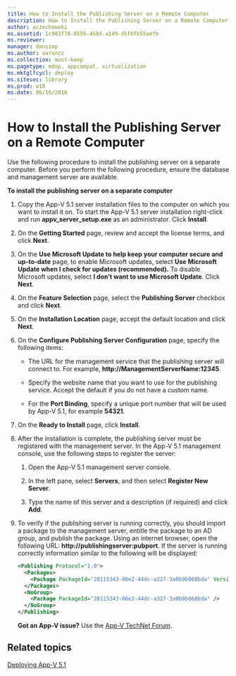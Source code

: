 ```yaml
---
title: How to Install the Publishing Server on a Remote Computer
description: How to Install the Publishing Server on a Remote Computer
author: aczechowski
ms.assetid: 1c903f78-0558-458d-a149-d5f6fb55aefb
ms.reviewer: 
manager: dansimp
ms.author: aaroncz
ms.collection: must-keep
ms.pagetype: mdop, appcompat, virtualization
ms.mktglfcycl: deploy
ms.sitesec: library
ms.prod: w10
ms.date: 06/16/2016
---
```



# How to Install the Publishing Server on a Remote Computer


Use the following procedure to install the publishing server on a separate computer. Before you perform the following procedure, ensure the database and management server are available.

**To install the publishing server on a separate computer**

1. Copy the App-V 5.1 server installation files to the computer on which you want to install it on. To start the App-V 5.1 server installation right-click and run **appv\_server\_setup.exe** as an administrator. Click **Install**.

2. On the **Getting Started** page, review and accept the license terms, and click **Next**.

3. On the **Use Microsoft Update to help keep your computer secure and up-to-date** page, to enable Microsoft updates, select **Use Microsoft Update when I check for updates (recommended).** To disable Microsoft updates, select **I don’t want to use Microsoft Update**. Click **Next**.

4. On the **Feature Selection** page, select the **Publishing Server** checkbox and click **Next**.

5. On the **Installation Location** page, accept the default location and click **Next**.

6. On the **Configure Publishing Server Configuration** page, specify the following items:

   -   The URL for the management service that the publishing server will connect to. For example, **http://ManagementServerName:12345**.

   -   Specify the website name that you want to use for the publishing service. Accept the default if you do not have a custom name.

   -   For the **Port Binding**, specify a unique port number that will be used by App-V 5.1, for example **54321**.

7. On the **Ready to Install** page, click **Install**.

8. After the installation is complete, the publishing server must be registered with the management server. In the App-V 5.1 management console, use the following steps to register the server:

   1.  Open the App-V 5.1 management server console.

   2.  In the left pane, select **Servers**, and then select **Register New Server**.

   3.  Type the name of this server and a description (if required) and click **Add**.

9. To verify if the publishing server is running correctly, you should import a package to the management server, entitle the package to an AD group, and publish the package. Using an internet browser, open the following URL: <strong>http://publishingserver:pubport</strong>. If the server is running correctly information similar to the following will be displayed:

   ```xml
   <Publishing Protocol="1.0">
     <Packages>
       <Package PackageId="28115343-06e2-44dc-a327-3a0b9b868bda" VersionId="5d03c08f-51dc-4026-8cf9-15ebe3d65a72" PackageUrl="\\server\share\file.appv" />
     </Packages>
     <NoGroup>
       <Package PackageId="28115343-06e2-44dc-a327-3a0b9b868bda" />
     </NoGroup>
   </Publishing>
   ```

   **Got an App-V issue?** Use the [App-V TechNet Forum](https://social.technet.microsoft.com/Forums/home?forum=mdopappv).

## Related topics


[Deploying App-V 5.1](deploying-app-v-51.md)

 

 





